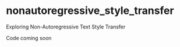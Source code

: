 # nonautoregressive_style_transfer
Exploring Non-Autoregressive Text Style Transfer

Code coming soon

